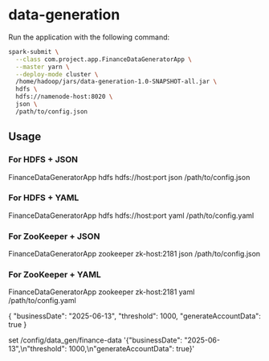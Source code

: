 # data-generation

Run the application with the following command:

```bash
spark-submit \
  --class com.project.app.FinanceDataGeneratorApp \
  --master yarn \
  --deploy-mode cluster \
  /home/hadoop/jars/data-generation-1.0-SNAPSHOT-all.jar \
  hdfs \
  hdfs://namenode-host:8020 \
  json \
  /path/to/config.json 
```

## Usage

### For HDFS + JSON
FinanceDataGeneratorApp hdfs hdfs://host:port json /path/to/config.json

### For HDFS + YAML
FinanceDataGeneratorApp hdfs hdfs://host:port yaml /path/to/config.yaml

### For ZooKeeper + JSON
FinanceDataGeneratorApp zookeeper zk-host:2181 json /path/to/config.json

### For ZooKeeper + YAML
FinanceDataGeneratorApp zookeeper zk-host:2181 yaml /path/to/config.yaml


{
"businessDate": "2025-06-13",
"threshold": 1000,
"generateAccountData": true
}



set /config/data_gen/finance-data '{"businessDate": "2025-06-13",\n"threshold": 1000,\n"generateAccountData": true}'